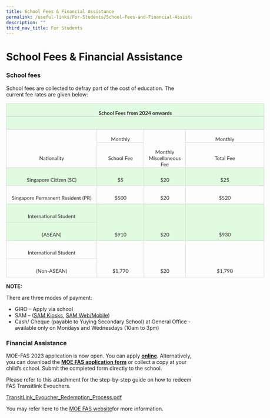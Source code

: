 ```yaml
---
title: School Fees & Financial Assistance
permalink: /useful-links/For-Students/School-Fees-and-Financial-Assistance/
description: ""
third_nav_title: For Students
---
```

School Fees &amp; Financial Assistance
==================================

### School fees


School fees are collected to defray part of the cost of education. The current fee rates are given below:

<table class="MsoNormalTable" border="0" cellspacing="0" cellpadding="0" width="702" style="width:526.5pt;border-collapse:collapse;mso-yfti-tbllook:1184;
 mso-padding-alt:0in 5.4pt 0in 5.4pt"><tbody><tr style="mso-yfti-irow:0;mso-yfti-firstrow:yes;height:17.9pt"><td width="702" colspan="4" style="width:526.5pt;border:solid #D6D6D6 1.0pt;
  border-bottom:solid #D6D6D6 1.5pt;background:#E1FBE0;padding:0in 5.4pt 0in 5.4pt;
  height:17.9pt"><p class="MsoNormal" align="center" style="margin-bottom:0in;text-align:center;
  line-height:normal"><b><span style="font-size:10.5pt;font-family:&quot;Lato&quot;,sans-serif;
  mso-fareast-font-family:&quot;Times New Roman&quot;;mso-bidi-font-family:Calibri;
  color:#282828;mso-font-kerning:0pt;mso-ligatures:none">School Fees from 2024 onwards</span></b></p></td></tr><tr style="mso-yfti-irow:1;height:17.9pt"><td width="702" colspan="4" style="width:526.5pt;border-top:none;border-left:
  solid #D6D6D6 1.0pt;border-bottom:solid #D6D6D6 1.5pt;border-right:solid #D6D6D6 1.0pt;
  mso-border-top-alt:solid #D6D6D6 1.0pt;background:#E1FBE0;padding:0in 5.4pt 0in 5.4pt;
  height:17.9pt"><p class="MsoNormal" align="center" style="margin-bottom:0in;text-align:center;
  line-height:normal"><b><span style="font-size:10.5pt;font-family:&quot;Lato&quot;,sans-serif;
  mso-fareast-font-family:&quot;Times New Roman&quot;;mso-bidi-font-family:Calibri;
  color:#282828;mso-font-kerning:0pt;mso-ligatures:none">&nbsp;</span></b></p></td></tr><tr style="mso-yfti-irow:2;height:18.65pt"><td width="257" style="width:192.55pt;border-top:none;border-left:solid #D6D6D6 1.0pt;
  border-bottom:none;border-right:solid #D6D6D6 1.0pt;padding:0in 5.4pt 0in 5.4pt;
  height:18.65pt"><p class="MsoNormal" align="center" style="margin-bottom:0in;text-align:center;
  line-height:normal"><span style="mso-ascii-font-family:Calibri;mso-fareast-font-family:
  &quot;Times New Roman&quot;;mso-hansi-font-family:Calibri;mso-bidi-font-family:Calibri;
  color:black;mso-font-kerning:0pt;mso-ligatures:none">&nbsp;</span></p></td><td width="123" style="width:92.1pt;border-top:none;border-left:none;
  border-bottom:solid #D6D6D6 1.0pt;border-right:solid #D6D6D6 1.0pt;
  padding:0in 5.4pt 0in 5.4pt;height:18.65pt"><p class="MsoNormal" align="center" style="margin-bottom:0in;text-align:center;
  line-height:normal"><span style="font-size:10.5pt;font-family:&quot;Lato&quot;,sans-serif;
  mso-fareast-font-family:&quot;Times New Roman&quot;;mso-bidi-font-family:Calibri;
  color:#282828;mso-font-kerning:0pt;mso-ligatures:none">Monthly</span></p></td><td width="99" style="width:74.55pt;border:none;border-right:solid #D6D6D6 1.0pt;
  padding:0in 5.4pt 0in 5.4pt;height:18.65pt"><p class="MsoNormal" align="center" style="margin-bottom:0in;text-align:center;
  line-height:normal"><span style="mso-ascii-font-family:Calibri;mso-fareast-font-family:
  &quot;Times New Roman&quot;;mso-hansi-font-family:Calibri;mso-bidi-font-family:Calibri;
  color:black;mso-font-kerning:0pt;mso-ligatures:none">&nbsp;</span></p></td><td width="223" style="width:167.2pt;border-top:none;border-left:none;
  border-bottom:solid #D6D6D6 1.0pt;border-right:solid #D6D6D6 1.0pt;
  padding:0in 5.4pt 0in 5.4pt;height:18.65pt"><p class="MsoNormal" align="center" style="margin-bottom:0in;text-align:center;
  line-height:normal"><span style="font-size:10.5pt;font-family:&quot;Lato&quot;,sans-serif;
  mso-fareast-font-family:&quot;Times New Roman&quot;;mso-bidi-font-family:Calibri;
  color:#282828;mso-font-kerning:0pt;mso-ligatures:none">Monthly</span></p></td></tr><tr style="mso-yfti-irow:3;height:37.3pt"><td width="257" style="width:192.55pt;border:solid #D6D6D6 1.0pt;border-top:
  none;padding:0in 5.4pt 0in 5.4pt;height:37.3pt"><p class="MsoNormal" align="center" style="margin-bottom:0in;text-align:center;
  line-height:normal"><span style="font-size:10.5pt;font-family:&quot;Lato&quot;,sans-serif;
  mso-fareast-font-family:&quot;Times New Roman&quot;;mso-bidi-font-family:Calibri;
  color:#282828;mso-font-kerning:0pt;mso-ligatures:none">Nationality</span></p></td><td width="123" style="width:92.1pt;border-top:none;border-left:none;
  border-bottom:solid #D6D6D6 1.0pt;border-right:solid #D6D6D6 1.0pt;
  padding:0in 5.4pt 0in 5.4pt;height:37.3pt"><p class="MsoNormal" align="center" style="margin-bottom:0in;text-align:center;
  line-height:normal"><span style="font-size:10.5pt;font-family:&quot;Lato&quot;,sans-serif;
  mso-fareast-font-family:&quot;Times New Roman&quot;;mso-bidi-font-family:Calibri;
  color:#282828;mso-font-kerning:0pt;mso-ligatures:none">School Fee</span></p></td><td width="99" style="width:74.55pt;border-top:none;border-left:none;
  border-bottom:solid #D6D6D6 1.0pt;border-right:solid #D6D6D6 1.0pt;
  padding:0in 5.4pt 0in 5.4pt;height:37.3pt"><p class="MsoNormal" align="center" style="margin-bottom:0in;text-align:center;
  line-height:normal"><span style="font-size:10.5pt;font-family:&quot;Lato&quot;,sans-serif;
  mso-fareast-font-family:&quot;Times New Roman&quot;;mso-bidi-font-family:Calibri;
  color:#282828;mso-font-kerning:0pt;mso-ligatures:none">Monthly Miscellaneous Fee</span></p></td><td width="223" style="width:167.2pt;border-top:none;border-left:none;
  border-bottom:solid #D6D6D6 1.0pt;border-right:solid #D6D6D6 1.0pt;
  padding:0in 5.4pt 0in 5.4pt;height:37.3pt"><p class="MsoNormal" align="center" style="margin-bottom:0in;text-align:center;
  line-height:normal"><span style="font-size:10.5pt;font-family:&quot;Lato&quot;,sans-serif;
  mso-fareast-font-family:&quot;Times New Roman&quot;;mso-bidi-font-family:Calibri;
  color:#282828;mso-font-kerning:0pt;mso-ligatures:none">Total Fee</span></p></td></tr><tr style="mso-yfti-irow:4;height:37.3pt"><td width="257" style="width:192.55pt;border:solid #D6D6D6 1.0pt;border-top:
  none;background:#E1FBE0;padding:0in 5.4pt 0in 5.4pt;height:37.3pt"><p class="MsoNormal" align="center" style="margin-bottom:0in;text-align:center;
  line-height:normal"><span style="font-size:10.5pt;font-family:&quot;Lato&quot;,sans-serif;
  mso-fareast-font-family:&quot;Times New Roman&quot;;mso-bidi-font-family:Calibri;
  color:#282828;mso-font-kerning:0pt;mso-ligatures:none">Singapore Citizen (SC)</span></p></td><td width="123" style="width:92.1pt;border-top:none;border-left:none;
  border-bottom:solid #D6D6D6 1.0pt;border-right:solid #D6D6D6 1.0pt;
  background:#E1FBE0;padding:0in 5.4pt 0in 5.4pt;height:37.3pt"><p class="MsoNormal" align="center" style="margin-bottom:0in;text-align:center;
  line-height:normal"><span style="font-size:10.5pt;font-family:&quot;Lato&quot;,sans-serif;
  mso-fareast-font-family:&quot;Times New Roman&quot;;mso-bidi-font-family:Calibri;
  color:#282828;mso-font-kerning:0pt;mso-ligatures:none">$5</span></p></td><td width="99" style="width:74.55pt;border-top:none;border-left:none;
  border-bottom:solid #D6D6D6 1.0pt;border-right:solid #D6D6D6 1.0pt;
  background:#E1FBE0;padding:0in 5.4pt 0in 5.4pt;height:37.3pt"><p class="MsoNormal" align="center" style="margin-bottom:0in;text-align:center;
  line-height:normal"><span style="font-size:10.5pt;font-family:&quot;Lato&quot;,sans-serif;
  mso-fareast-font-family:&quot;Times New Roman&quot;;mso-bidi-font-family:Calibri;
  color:#282828;mso-font-kerning:0pt;mso-ligatures:none">$20</span></p></td><td width="223" style="width:167.2pt;border-top:none;border-left:none;
  border-bottom:solid #D6D6D6 1.0pt;border-right:solid #D6D6D6 1.0pt;
  background:#E1FBE0;padding:0in 5.4pt 0in 5.4pt;height:37.3pt"><p class="MsoNormal" align="center" style="margin-bottom:0in;text-align:center;
  line-height:normal"><span style="font-size:10.5pt;font-family:&quot;Lato&quot;,sans-serif;
  mso-fareast-font-family:&quot;Times New Roman&quot;;mso-bidi-font-family:Calibri;
  color:#282828;mso-font-kerning:0pt;mso-ligatures:none">$25</span></p></td></tr><tr style="mso-yfti-irow:5;height:37.3pt"><td width="257" style="width:192.55pt;border:solid #D6D6D6 1.0pt;border-top:
  none;padding:0in 5.4pt 0in 5.4pt;height:37.3pt"><p class="MsoNormal" align="center" style="margin-bottom:0in;text-align:center;
  line-height:normal"><span style="font-size:10.5pt;font-family:&quot;Lato&quot;,sans-serif;
  mso-fareast-font-family:&quot;Times New Roman&quot;;mso-bidi-font-family:Calibri;
  color:#282828;mso-font-kerning:0pt;mso-ligatures:none">Singapore Permanent Resident (PR)</span></p></td><td width="123" style="width:92.1pt;border-top:none;border-left:none;
  border-bottom:solid #D6D6D6 1.0pt;border-right:solid #D6D6D6 1.0pt;
  padding:0in 5.4pt 0in 5.4pt;height:37.3pt"><p class="MsoNormal" align="center" style="margin-bottom:0in;text-align:center;
  line-height:normal"><span style="font-size:10.5pt;font-family:&quot;Lato&quot;,sans-serif;
  mso-fareast-font-family:&quot;Times New Roman&quot;;mso-bidi-font-family:Calibri;
  color:#282828;mso-font-kerning:0pt;mso-ligatures:none">$500</span></p></td><td width="99" style="width:74.55pt;border-top:none;border-left:none;
  border-bottom:solid #D6D6D6 1.0pt;border-right:solid #D6D6D6 1.0pt;
  padding:0in 5.4pt 0in 5.4pt;height:37.3pt"><p class="MsoNormal" align="center" style="margin-bottom:0in;text-align:center;
  line-height:normal"><span style="font-size:10.5pt;font-family:&quot;Lato&quot;,sans-serif;
  mso-fareast-font-family:&quot;Times New Roman&quot;;mso-bidi-font-family:Calibri;
  color:#282828;mso-font-kerning:0pt;mso-ligatures:none">$20</span></p></td><td width="223" style="width:167.2pt;border-top:none;border-left:none;
  border-bottom:solid #D6D6D6 1.0pt;border-right:solid #D6D6D6 1.0pt;
  padding:0in 5.4pt 0in 5.4pt;height:37.3pt"><p class="MsoNormal" align="center" style="margin-bottom:0in;text-align:center;
  line-height:normal"><span style="font-size:10.5pt;font-family:&quot;Lato&quot;,sans-serif;
  mso-fareast-font-family:&quot;Times New Roman&quot;;mso-bidi-font-family:Calibri;
  color:#282828;mso-font-kerning:0pt;mso-ligatures:none">$520</span></p></td></tr><tr style="mso-yfti-irow:6;height:37.3pt"><td width="257" style="width:192.55pt;border:solid #D6D6D6 1.0pt;border-top:
  none;background:#E1FBE0;padding:0in 5.4pt 0in 5.4pt;height:37.3pt"><p class="MsoNormal" align="center" style="margin-bottom:0in;text-align:center;
  line-height:normal"><span style="font-size:10.5pt;font-family:&quot;Lato&quot;,sans-serif;
  mso-fareast-font-family:&quot;Times New Roman&quot;;mso-bidi-font-family:Calibri;
  color:#282828;mso-font-kerning:0pt;mso-ligatures:none">International Student</span></p></td><td width="123" style="width:92.1pt;border:none;border-right:solid #D6D6D6 1.0pt;
  background:#E1FBE0;padding:0in 5.4pt 0in 5.4pt;height:37.3pt"><p class="MsoNormal" align="center" style="margin-bottom:0in;text-align:center;
  line-height:normal"><span style="mso-ascii-font-family:Calibri;mso-fareast-font-family:
  &quot;Times New Roman&quot;;mso-hansi-font-family:Calibri;mso-bidi-font-family:Calibri;
  color:black;mso-font-kerning:0pt;mso-ligatures:none">&nbsp;</span></p></td><td width="99" style="width:74.55pt;border:none;border-right:solid #D6D6D6 1.0pt;
  background:#E1FBE0;padding:0in 5.4pt 0in 5.4pt;height:37.3pt"><p class="MsoNormal" align="center" style="margin-bottom:0in;text-align:center;
  line-height:normal"><span style="mso-ascii-font-family:Calibri;mso-fareast-font-family:
  &quot;Times New Roman&quot;;mso-hansi-font-family:Calibri;mso-bidi-font-family:Calibri;
  color:black;mso-font-kerning:0pt;mso-ligatures:none">&nbsp;</span></p></td><td width="223" style="width:167.2pt;border:none;border-right:solid #D6D6D6 1.0pt;
  background:#E1FBE0;padding:0in 5.4pt 0in 5.4pt;height:37.3pt"><p class="MsoNormal" align="center" style="margin-bottom:0in;text-align:center;
  line-height:normal"><span style="mso-ascii-font-family:Calibri;mso-fareast-font-family:
  &quot;Times New Roman&quot;;mso-hansi-font-family:Calibri;mso-bidi-font-family:Calibri;
  color:black;mso-font-kerning:0pt;mso-ligatures:none">&nbsp;</span></p></td></tr><tr style="mso-yfti-irow:7;height:37.3pt"><td width="257" style="width:192.55pt;border:solid #D6D6D6 1.0pt;border-top:
  none;background:#E1FBE0;padding:0in 5.4pt 0in 5.4pt;height:37.3pt"><p class="MsoNormal" align="center" style="margin-bottom:0in;text-align:center;
  line-height:normal"><span style="font-size:10.5pt;font-family:&quot;Lato&quot;,sans-serif;
  mso-fareast-font-family:&quot;Times New Roman&quot;;mso-bidi-font-family:Calibri;
  color:#282828;mso-font-kerning:0pt;mso-ligatures:none">(ASEAN)</span></p></td><td width="123" style="width:92.1pt;border-top:none;border-left:none;
  border-bottom:solid #D6D6D6 1.0pt;border-right:solid #D6D6D6 1.0pt;
  background:#E1FBE0;padding:0in 5.4pt 0in 5.4pt;height:37.3pt"><p class="MsoNormal" align="center" style="margin-bottom:0in;text-align:center;
  line-height:normal"><span style="font-size:10.5pt;font-family:&quot;Lato&quot;,sans-serif;
  mso-fareast-font-family:&quot;Times New Roman&quot;;mso-bidi-font-family:Calibri;
  color:#282828;mso-font-kerning:0pt;mso-ligatures:none">$910</span></p></td><td width="99" style="width:74.55pt;border-top:none;border-left:none;
  border-bottom:solid #D6D6D6 1.0pt;border-right:solid #D6D6D6 1.0pt;
  background:#E1FBE0;padding:0in 5.4pt 0in 5.4pt;height:37.3pt"><p class="MsoNormal" align="center" style="margin-bottom:0in;text-align:center;
  line-height:normal"><span style="font-size:10.5pt;font-family:&quot;Lato&quot;,sans-serif;
  mso-fareast-font-family:&quot;Times New Roman&quot;;mso-bidi-font-family:Calibri;
  color:#282828;mso-font-kerning:0pt;mso-ligatures:none">$20</span></p></td><td width="223" style="width:167.2pt;border-top:none;border-left:none;
  border-bottom:solid #D6D6D6 1.0pt;border-right:solid #D6D6D6 1.0pt;
  background:#E1FBE0;padding:0in 5.4pt 0in 5.4pt;height:37.3pt"><p class="MsoNormal" align="center" style="margin-bottom:0in;text-align:center;
  line-height:normal"><span style="font-size:10.5pt;font-family:&quot;Lato&quot;,sans-serif;
  mso-fareast-font-family:&quot;Times New Roman&quot;;mso-bidi-font-family:Calibri;
  color:#282828;mso-font-kerning:0pt;mso-ligatures:none">$930</span></p></td></tr><tr style="mso-yfti-irow:8;height:37.3pt"><td width="257" style="width:192.55pt;border:solid #D6D6D6 1.0pt;border-top:
  none;padding:0in 5.4pt 0in 5.4pt;height:37.3pt"><p class="MsoNormal" align="center" style="margin-bottom:0in;text-align:center;
  line-height:normal"><span style="font-size:10.5pt;font-family:&quot;Lato&quot;,sans-serif;
  mso-fareast-font-family:&quot;Times New Roman&quot;;mso-bidi-font-family:Calibri;
  color:#282828;mso-font-kerning:0pt;mso-ligatures:none">International Student</span></p></td><td width="123" style="width:92.1pt;border:none;border-right:solid #D6D6D6 1.0pt;
  padding:0in 5.4pt 0in 5.4pt;height:37.3pt"><p class="MsoNormal" align="center" style="margin-bottom:0in;text-align:center;
  line-height:normal"><span style="mso-ascii-font-family:Calibri;mso-fareast-font-family:
  &quot;Times New Roman&quot;;mso-hansi-font-family:Calibri;mso-bidi-font-family:Calibri;
  color:black;mso-font-kerning:0pt;mso-ligatures:none">&nbsp;</span></p></td><td width="99" style="width:74.55pt;border:none;border-right:solid #D6D6D6 1.0pt;
  padding:0in 5.4pt 0in 5.4pt;height:37.3pt"><p class="MsoNormal" align="center" style="margin-bottom:0in;text-align:center;
  line-height:normal"><span style="mso-ascii-font-family:Calibri;mso-fareast-font-family:
  &quot;Times New Roman&quot;;mso-hansi-font-family:Calibri;mso-bidi-font-family:Calibri;
  color:black;mso-font-kerning:0pt;mso-ligatures:none">&nbsp;</span></p></td><td width="223" style="width:167.2pt;border:none;border-right:solid #D6D6D6 1.0pt;
  padding:0in 5.4pt 0in 5.4pt;height:37.3pt"><p class="MsoNormal" align="center" style="margin-bottom:0in;text-align:center;
  line-height:normal"><span style="mso-ascii-font-family:Calibri;mso-fareast-font-family:
  &quot;Times New Roman&quot;;mso-hansi-font-family:Calibri;mso-bidi-font-family:Calibri;
  color:black;mso-font-kerning:0pt;mso-ligatures:none">&nbsp;</span></p></td></tr><tr style="mso-yfti-irow:9;mso-yfti-lastrow:yes;height:37.3pt"><td width="257" style="width:192.55pt;border:solid #D6D6D6 1.0pt;border-top:
  none;padding:0in 5.4pt 0in 5.4pt;height:37.3pt"><p class="MsoNormal" align="center" style="margin-bottom:0in;text-align:center;
  line-height:normal"><span style="font-size:10.5pt;font-family:&quot;Lato&quot;,sans-serif;
  mso-fareast-font-family:&quot;Times New Roman&quot;;mso-bidi-font-family:Calibri;
  color:#282828;mso-font-kerning:0pt;mso-ligatures:none">(Non-ASEAN)</span></p></td><td width="123" style="width:92.1pt;border-top:none;border-left:none;
  border-bottom:solid #D6D6D6 1.0pt;border-right:solid #D6D6D6 1.0pt;
  padding:0in 5.4pt 0in 5.4pt;height:37.3pt"><p class="MsoNormal" align="center" style="margin-bottom:0in;text-align:center;
  line-height:normal"><span style="font-size:10.5pt;font-family:&quot;Lato&quot;,sans-serif;
  mso-fareast-font-family:&quot;Times New Roman&quot;;mso-bidi-font-family:Calibri;
  color:#282828;mso-font-kerning:0pt;mso-ligatures:none">$1,770</span></p></td><td width="99" style="width:74.55pt;border-top:none;border-left:none;
  border-bottom:solid #D6D6D6 1.0pt;border-right:solid #D6D6D6 1.0pt;
  padding:0in 5.4pt 0in 5.4pt;height:37.3pt"><p class="MsoNormal" align="center" style="margin-bottom:0in;text-align:center;
  line-height:normal"><span style="font-size:10.5pt;font-family:&quot;Lato&quot;,sans-serif;
  mso-fareast-font-family:&quot;Times New Roman&quot;;mso-bidi-font-family:Calibri;
  color:#282828;mso-font-kerning:0pt;mso-ligatures:none">$20</span></p></td><td width="223" style="width:167.2pt;border-top:none;border-left:none;
  border-bottom:solid #D6D6D6 1.0pt;border-right:solid #D6D6D6 1.0pt;
  padding:0in 5.4pt 0in 5.4pt;height:37.3pt"><p class="MsoNormal" align="center" style="margin-bottom:0in;text-align:center;
  line-height:normal"><span style="font-size:10.5pt;font-family:&quot;Lato&quot;,sans-serif;
  mso-fareast-font-family:&quot;Times New Roman&quot;;mso-bidi-font-family:Calibri;
  color:#282828;mso-font-kerning:0pt;mso-ligatures:none">$1,790</span></p></td></tr></tbody></table>

<b>NOTE:</b>

There are three modes of payment:

*   GIRO – Apply via school
*   SAM – ([SAM Kiosks](https://www.mysam.sg/public/pcontent.jsp?s=kiosk-locations),&nbsp;[SAM Web/Mobile](https://www.mysam.sg/index.jsp))
*   Cash/ Cheque (payable to Yuying Secondary School) at General Office - available only on Mondays and Wednesdays (10am to 3pm)


### Financial Assistance


MOE-FAS 2023 application is now open. You can apply&nbsp;[**online**](https://go.gov.sg/moe-efas). Alternatively, you can download the [**MOE FAS application form**](/files/MOE-FAS-Application-Form-Sep2022.pdf) or collect a copy at your child’s school. Submit the completed form directly to the school.

Please refer to this attachment for the step-by-step guide on how to redeem FAS Transitlink Evouchers.&nbsp;

[TransitLink\_Evoucher\_Redemption\_Process.pdf](https://www.moe.gov.sg/-/media/images/news/press/meal_subsidies_redemption_guide.pdf?la=en&amp;hash=5D7DADF07A43E4DBBF2FF0AAF231B7EADBECDD94)

You may refer here to the  [MOE FAS website](https://www.moe.gov.sg/financial-matters/financial-assistance)for more information.